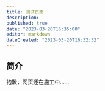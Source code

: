 ```yaml
---
title: 测试页面
description:
published: true
date: "2023-03-20T16:35:00"
editor: markdown
dateCreated: "2023-03-20T16:32:32"
---
```


## 简介

抱歉，网页还在施工中……
